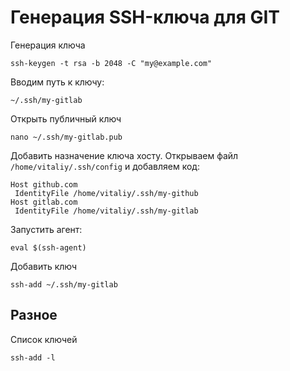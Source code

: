 # Генерация SSH-ключа для GIT

Генерация ключа

    ssh-keygen -t rsa -b 2048 -C "my@example.com"

Вводим путь к ключу:

    ~/.ssh/my-gitlab

Открыть публичный ключ

    nano ~/.ssh/my-gitlab.pub

Добавить назначение ключа хосту.
Открываем файл `/home/vitaliy/.ssh/config` и добавляем код:

    Host github.com
     IdentityFile /home/vitaliy/.ssh/my-github
    Host gitlab.com
     IdentityFile /home/vitaliy/.ssh/my-gitlab

Запустить агент:

    eval $(ssh-agent)

Добавить ключ

    ssh-add ~/.ssh/my-gitlab

## Разное

Список ключей

    ssh-add -l
